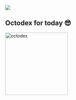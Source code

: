 <!--## Hi there 👋


**LivioMendesCosta/LivioMendesCosta** is a ✨ _special_ ✨ repository because its `README.md` (this file) appears on your GitHub profile.

Here are some ideas to get you started:

- 🔭 I’m currently working on ...
- 🌱 I’m currently learning ...
- 👯 I’m looking to collaborate on ...
- 🤔 I’m looking for help with ...
- 💬 Ask me about ...
- 📫 How to reach me: ...
- 😄 Pronouns: ...
- ⚡ Fun fact: ...
-->
[![](https://visitcount.itsvg.in/api?id=LivioMendesCosta&icon=0&color=0)](https://visitcount.itsvg.in)

## Octodex for today 😎

<img alt="octodex" width="200px" src="https://octodex.github.com/images/gangnamtocat.png"/>

